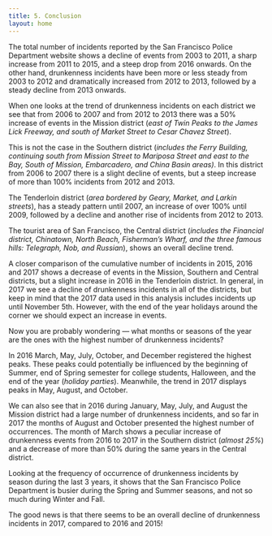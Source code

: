 ```yaml
---
title: 5. Conclusion
layout: home
---
```



The total number of incidents reported by the San Francisco Police Department website shows a decline of events from 2003 to 2011, a sharp increase from 2011 to 2015, and a steep drop from 2016 onwards. On the other hand, drunkenness incidents have been more or less steady from 2003 to 2012 and dramatically increased from 2012 to 2013, followed by a steady decline from 2013 onwards.



When one looks at the trend of drunkenness incidents on each district we see that from 2006 to 2007 and from 2012 to 2013 there was a 50% increase of events in the Mission district (*east of Twin Peaks to the James Lick Freeway, and south of Market Street to Cesar Chavez Street*).

This is not the case in the Southern district (*includes the Ferry Building, continuing south from Mission Street to Mariposa Street and east to the Bay, South of Mission, Embarcadero, and China Basin areas)*. In this district from 2006 to 2007 there is a slight decline of events, but a steep increase of more than 100% incidents from 2012 and 2013.

The Tenderloin district (*area bordered by Geary, Market, and Larkin streets*), has a steady pattern until 2007, an increase of over 100% until 2009, followed by a decline and another rise of incidents from 2012 to 2013.

The tourist area of San Francisco, the Central district (*includes the Financial district, Chinatown, North Beach, Fisherman’s Wharf, and the three famous hills: Telegraph, Nob, and Russian*), shows an overall decline trend.







A closer comparison of the cumulative number of incidents in 2015, 2016 and 2017 shows a decrease of events in the Mission, Southern and Central districts, but a slight increase in 2016 in the Tenderloin district. In general, in 2017 we see a decline of drunkenness incidents in all of the districts, but keep in mind that the 2017 data used in this analysis includes incidents up until November 5th. However, with the end of the year holidays around the corner we should expect an increase in events.







Now you are probably wondering — what months or seasons of the year are the ones with the highest number of drunkenness incidents?

In 2016 March, May, July, October, and December registered the highest peaks. These peaks could potentially be influenced by the beginning of Summer, end of Spring semester for college students, Halloween, and the end of the year (*holiday parties*). Meanwhile, the trend in 2017 displays peaks in May, August, and October.

We can also see that in 2016 during January, May, July, and August the Mission district had a large number of drunkenness incidents, and so far in 2017 the months of August and October presented the highest number of occurrences. The month of March shows a peculiar increase of drunkenness events from 2016 to 2017 in the Southern district (*almost 25%*) and a decrease of more than 50% during the same years in the Central district.





Looking at the frequency of occurrence of drunkenness incidents by season during the last 3 years, it shows that the San Francisco Police Department is busier during the Spring and Summer seasons, and not so much during Winter and Fall.





The good news is that there seems to be an overall decline of drunkenness incidents in 2017, compared to 2016 and 2015!